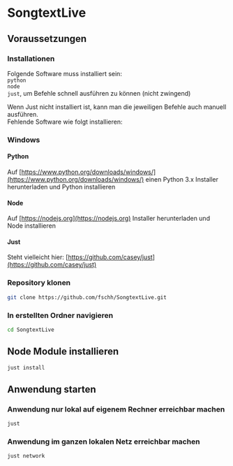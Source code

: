 # SongtextLive

## Voraussetzungen

### Installationen
Folgende Software muss installiert sein:<br>
``python``<br>
``node``<br>
``just``, um Befehle schnell ausführen zu können (nicht zwingend)

Wenn Just nicht installiert ist, kann man die jeweiligen Befehle auch manuell ausführen.<br>
Fehlende Software wie folgt installieren:

### Windows

#### Python

Auf [https://www.python.org/downloads/windows/](https://www.python.org/downloads/windows/) einen Python 3.x Installer herunterladen und Python installieren

#### Node

Auf [https://nodejs.org](https://nodejs.org) Installer herunterladen und Node installieren

#### Just

Steht vielleicht hier: [https://github.com/casey/just](https://github.com/casey/just)


### Repository klonen

```bash
git clone https://github.com/fschh/SongtextLive.git
```

### In erstellten Ordner navigieren

```bash
cd SongtextLive
```

## Node Module installieren

```bash
just install
```

## Anwendung starten

### Anwendung nur lokal auf eigenem Rechner erreichbar machen
```bash
just
```

### Anwendung im ganzen lokalen Netz erreichbar machen
```bash
just network
```